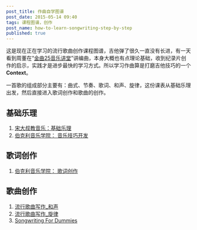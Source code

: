 ```yaml
---
post_title: 作曲自学图谱
post_date: 2015-05-14 09:40
tags: 课程图谱，创作
post_name: how-to-learn-songwriting-step-by-step
published: true
---
```


这是现在正在学习的流行歌曲创作课程图谱，吉他弹了很久一直没有长进，有一天看到周董在“[金曲25音乐讲堂](http://v.youku.com/v_show/id_XNzQzNjQ3MTA4.html)”讲编曲，本身大概也有点理论基础，收到纪录片创作的启示，实践才是进步最快的学习方式。所以学习作曲算是打磨吉他技巧的一个**Context**。

一首歌的组成部分主要有：曲式、节奏、歌词、和声、旋律，这份课表从基础乐理出发，然后直接进入歌词创作和歌曲的创作。

## 基础乐理
1. [宋大叔教音乐：基础乐理](http://www.songdashu.cn/news1.asp?lm2=68&lmname=0&open=1&n=30&tj=0&hot=0)
2. [伯克利音乐学院：
音乐技巧开发](https://www.coursera.org/course/musicianship)

## 歌词创作
1. [伯克利音乐学院：
歌词创作](https://www.coursera.org/course/songwriting)

## 歌曲创作
1. [流行歌曲写作_和声](http://book.douban.com/subject/5280377/)
2. [流行歌曲写作_旋律](http://book.douban.com/subject/5296349/)
3. [Songwriting For Dummies](https://book.douban.com/subject/5309021/)